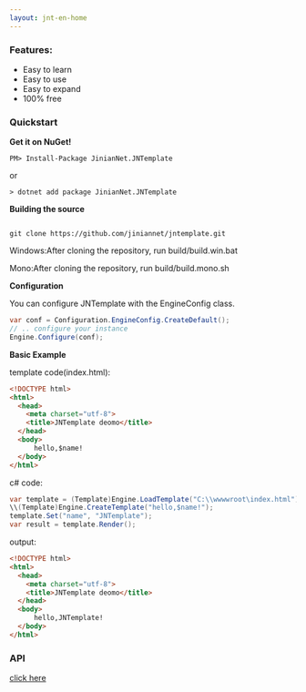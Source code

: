 ```yaml
---
layout: jnt-en-home
---
```

### Features:
- Easy to learn
- Easy to use
- Easy to expand
- 100% free

### Quickstart

**Get it on NuGet!**
```
PM> Install-Package JinianNet.JNTemplate

```
or
```
> dotnet add package JinianNet.JNTemplate
```




**Building the source**
```

git clone https://github.com/jiniannet/jntemplate.git
```

Windows:After cloning the repository, run build/build.win.bat

Mono:After cloning the repository, run build/build.mono.sh

  
  
**Configuration**

You can configure JNTemplate with the EngineConfig class.
```c#
var conf = Configuration.EngineConfig.CreateDefault();
// .. configure your instance
Engine.Configure(conf);
```

**Basic Example**

template code(index.html):
```html
<!DOCTYPE html>
<html>
  <head>
    <meta charset="utf-8">
    <title>JNTemplate deomo</title>
  </head>
  <body>
      hello,$name!
  </body>
</html>


```

c# code:

```c#
var template = (Template)Engine.LoadTemplate("C:\\wwwwroot\index.html");
\\(Template)Engine.CreateTemplate("hello,$name!");
template.Set("name", "JNTemplate");
var result = template.Render(); 
```

output:
```html
<!DOCTYPE html>
<html>
  <head>
    <meta charset="utf-8">
    <title>JNTemplate deomo</title>
  </head>
  <body>
      hello,JNTemplate!
  </body>
</html>


```

### API
[click here](api.html)
